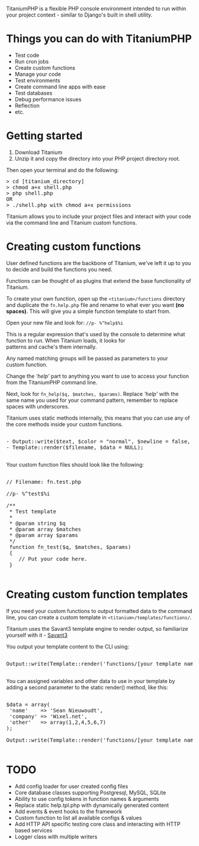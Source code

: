 TitaniumPHP is a flexible PHP console environment intended to run within your project context - similar to Django's built in shell utility.

#  Things you can do with TitaniumPHP

- Test code
- Run cron jobs
- Create custom functions
- Manage your code 
- Test environments
- Create command line apps with ease
- Test databases
- Debug performance issues
- Reflection
- etc.

# Getting started

1. Download Titanium
2. Unzip it and copy the directory into your PHP project directory root.

Then open your terminal and do the following: 

<pre>
> cd [titanium_directory]
> chmod a+x shell.php
> php shell.php
OR
> ./shell.php with chmod a+x permissions
</pre>

Titanium allows you to include your project files and interact with your code via the command line 
and Titanium custom functions.

#  Creating custom functions

User defined functions are the backbone of Titanium, we've left it up 
to you to decide and build the functions you need.

Functions can be thought of as plugins that extend the base functionality
of Titanium.

To create your own function, open up the `<titanium>/functions` directory and 
duplicate the `fn.help.php` file and rename to what ever you want __(no spaces)__.
This will give you a simple function template to start from.

Open your new file and look for: `//p- %^help$%i`

This is a regular expression that's used by the console to determine
what function to run. When Titanium loads, it looks for  
patterns and cache's them internally. 

Any named matching groups will be passed as parameters to your  
custom function.

Change the _'help'_ part to anything you want to use to access 
your function from the TitaniumPHP command line.

Next, look for `fn_help($q, $matches, $params)`. Replace _'help'_ with the same 
name you used for your command pattern, remember to replace spaces with 
underscores. 

Titanium uses static methods internally, this means that you can use 
any of the core methods inside your custom functions. 

<pre>
	
- Output::write($text, $color = "normal", $newline = false, $newlinecount = 1);
- Template::render($filename, $data = NULL);

</pre>

Your custom function files should look like the following:

<pre>
	
// Filename: fn.test.php	

//p- %^test$%i

/**
 * Test template
 *
 * @param string $q
 * @param array $matches
 * @param array $params
 */
 function fn_test($q, $matches, $params) 
 {
	// Put your code here. 
 }

</pre>

#  Creating custom function templates

If you need your custom functions to output formatted data to the command line, you can create 
a custom template in `<titanium>/templates/functions/`.

Titanium uses the Savant3 template engine to render output, so familiarize 
yourself with it - [Savant3](http://phpsavant.com/ "Savant3")

You output your template content to the CLI using:

<pre>

Output::write(Template::render('functions/[your template name].tpl.php'), false, true);

</pre>

You can assigned variables and other data to use in your template by adding a 
second parameter to the static render() method, like this:

<pre>

$data = array(
 'name'    => 'Sean Nieuwoudt',
 'company' => 'Wixel.net',
 'other'   => array(1,2,4,5,6,7)
);

Output::write(Template::render('functions/[your template name].tpl.php', $data), false, true);

</pre>

#  TODO

* Add config loader for user created config files
* Core database classes supporting Postgresql, MySQL, SQLite
* Ability to use config tokens in function names & arguments
* Replace static help.tpl.php with dynamically generated content
* Add events & event hooks to the framework
* Custom function to list all available configs & values
* Add HTTP API specific testing core class and interacting with HTTP based services
* Logger class with multiple writers